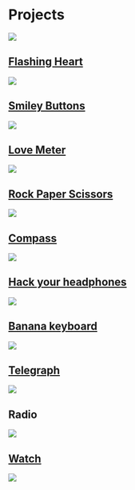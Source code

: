 # Projects

![](/static/mb/projects/all10.png)

## [Flashing Heart](/projects/flashing-heart)

![](/static/mb/projects/a1-display.png)

## [Smiley Buttons](/projects/smiley-buttons)

![](/static/mb/projects/a2-buttons.png)

## [Love Meter](/projects/love-meter)

![](/static/mb/projects/a3-pins.png)

## [Rock Paper Scissors](/projects/rock-paper-scissors)

![](/static/mb/projects/a4-motion.png)

## [Compass](/projects/compass)

![](/static/mb/projects/a5-compass.png)

## [Hack your headphones](/lessons/hack-your-headphones/activity)

![](/static/mb/projects/a6-music.png)

## [Banana keyboard](/lessons/banana-keyboard/activity)

![](/static/mb/projects/a7-conductive.png)

## [Telegraph](/lessons/telegraph/activity)

![](/static/mb/projects/a8-network.png)

## Radio

![](/static/mb/projects/a9-radio.png)

## [Watch](/lessons/the-watch/activity)

![](/static/mb/projects/a10-watch.png)



